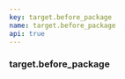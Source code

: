 ```yaml
---
key: target.before_package
name: target.before_package
api: true
---
```


### target.before_package
